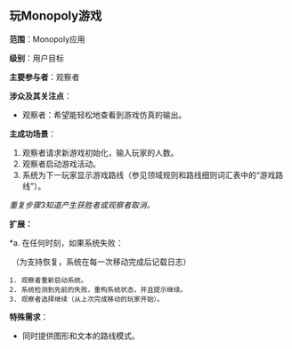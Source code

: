 ## 玩Monopoly游戏

**范围**：Monopoly应用

**级别**：用户目标

**主要参与者**：观察者

**涉众及其关注点**：

- 观察者：希望能轻松地查看到游戏仿真的输出。

**主成功场景**：

1. 观察者请求新游戏初始化，输入玩家的人数。
2. 观察者启动游戏活动。
3. 系统为下一玩家显示游戏路线（参见领域规则和路线细则词汇表中的“游戏路线”）。

*重复步骤3知道产生获胜者或观察者取消。*

**扩展：**

*a. 在任何时刻，如果系统失败：

​	（为支持恢复，系统在每一次移动完成后记载日志）

	1. 观察者重新启动系统。
 	2. 系统检测到先前的失败，重构系统状态，并且提示继续。
 	3. 观察者选择继续（从上次完成移动的玩家开始）。

**特殊需求**：

- 同时提供图形和文本的路线模式。

